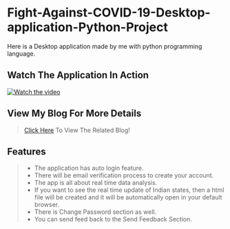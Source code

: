 # Fight-Against-COVID-19-Desktop-application-Python-Project
Here is a Desktop application made by me with python programming language.
## Watch The Application In Action
[![Watch the video](http://i3.ytimg.com/vi/ZPAEU0tlUxk/maxresdefault.jpg)](https://youtu.be/ZPAEU0tlUxk)
## View My Blog For More Details
> [Click Here](https://dsasanengineer.blogspot.com/2020/05/fight-against-covid-19-desktop.html) To View The Related Blog!
## Features
> - The application has auto login feature.
> - There will be email verification process to create your account. 
> - The app is all about real time data analysis.
> - If you want to see the real time update of Indian states, then a html file will be created and it will be automatically open in your default browser.
> - There is Change Password section as well.
> - You can send feed back to the Send Feedback Section.
